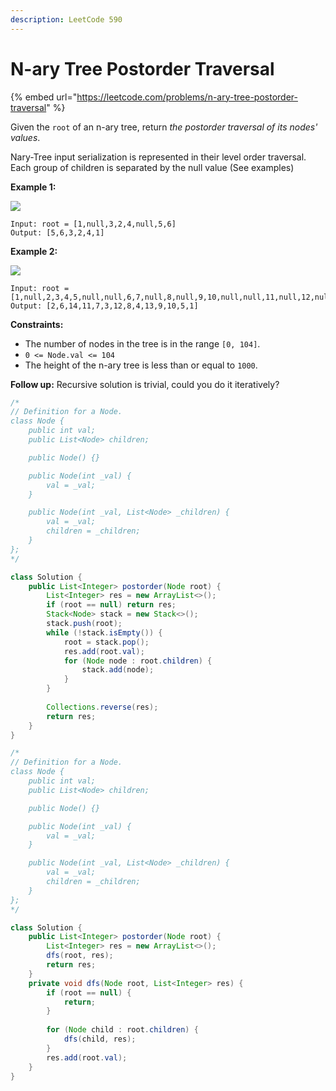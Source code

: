 ```yaml
---
description: LeetCode 590
---
```


# N-ary Tree Postorder Traversal

{% embed url="https://leetcode.com/problems/n-ary-tree-postorder-traversal" %}

Given the `root` of an n-ary tree, return _the postorder traversal of its nodes' values_.

Nary-Tree input serialization is represented in their level order traversal. Each group of children is separated by the null value (See examples)

&#x20;

**Example 1:**

![](https://assets.leetcode.com/uploads/2018/10/12/narytreeexample.png)

```
Input: root = [1,null,3,2,4,null,5,6]
Output: [5,6,3,2,4,1]
```

**Example 2:**

![](https://assets.leetcode.com/uploads/2019/11/08/sample\_4\_964.png)

```
Input: root = [1,null,2,3,4,5,null,null,6,7,null,8,null,9,10,null,null,11,null,12,null,13,null,null,14]
Output: [2,6,14,11,7,3,12,8,4,13,9,10,5,1]
```

&#x20;

**Constraints:**

* The number of nodes in the tree is in the range `[0, 104]`.
* `0 <= Node.val <= 104`
* The height of the n-ary tree is less than or equal to `1000`.

&#x20;

**Follow up:** Recursive solution is trivial, could you do it iteratively?

```java
/*
// Definition for a Node.
class Node {
    public int val;
    public List<Node> children;

    public Node() {}

    public Node(int _val) {
        val = _val;
    }

    public Node(int _val, List<Node> _children) {
        val = _val;
        children = _children;
    }
};
*/

class Solution {
    public List<Integer> postorder(Node root) {
        List<Integer> res = new ArrayList<>();
        if (root == null) return res;
        Stack<Node> stack = new Stack<>();
        stack.push(root);
        while (!stack.isEmpty()) {
            root = stack.pop();
            res.add(root.val);
            for (Node node : root.children) {
                stack.add(node);
            }
        }
        
        Collections.reverse(res);
        return res;
    }
}
```

```java
/*
// Definition for a Node.
class Node {
    public int val;
    public List<Node> children;

    public Node() {}

    public Node(int _val) {
        val = _val;
    }

    public Node(int _val, List<Node> _children) {
        val = _val;
        children = _children;
    }
};
*/

class Solution {
    public List<Integer> postorder(Node root) {
        List<Integer> res = new ArrayList<>();
        dfs(root, res);
        return res;
    }
    private void dfs(Node root, List<Integer> res) {
        if (root == null) {
            return;
        }
        
        for (Node child : root.children) {
            dfs(child, res);
        }
        res.add(root.val);
    }
}
```
